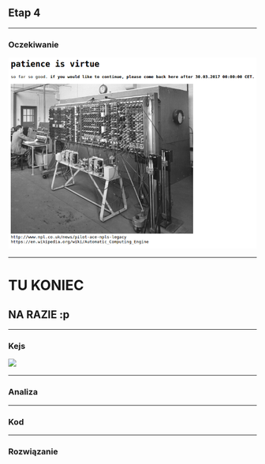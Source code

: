 ## Etap 4

---

### Oczekiwanie

![](4/img/wait.png)

---

# TU KONIEC 
## NA RAZIE :p

---

### Kejs

![](4/img/intro.png)

---

### Analiza

---

### Kod

---

### Rozwiązanie
